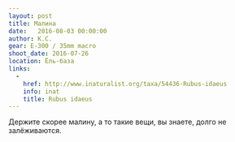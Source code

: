 ```yaml
---
layout: post
title: Малина
date:   2016-08-03 00:00:00
author: К.С.
gear: E-300 / 35mm macro
shoot_date: 2016-07-26
location: Ёль-база
links:
  -
    href: http://www.inaturalist.org/taxa/54436-Rubus-idaeus
    info: inat
    title: Rubus idaeus
---
```


Держите скорее малину, а то такие вещи, вы знаете, долго не залёживаются.
